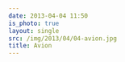 ```yaml
---
date: 2013-04-04 11:50
is_photo: true
layout: single
src: /img/2013/04/04-avion.jpg
title: Avion
---
```


